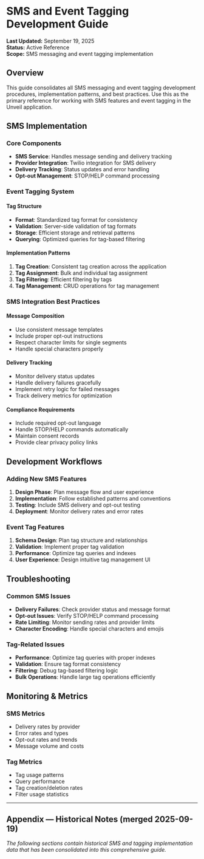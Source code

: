# SMS and Event Tagging Development Guide

**Last Updated:** September 19, 2025  
**Status:** Active Reference  
**Scope:** SMS messaging and event tagging implementation

## Overview

This guide consolidates all SMS messaging and event tagging development procedures, implementation patterns, and best practices. Use this as the primary reference for working with SMS features and event tagging in the Unveil application.

## SMS Implementation

### Core Components
- **SMS Service**: Handles message sending and delivery tracking
- **Provider Integration**: Twilio integration for SMS delivery
- **Delivery Tracking**: Status updates and error handling
- **Opt-out Management**: STOP/HELP command processing

### Event Tagging System

#### Tag Structure
- **Format**: Standardized tag format for consistency
- **Validation**: Server-side validation of tag formats
- **Storage**: Efficient storage and retrieval patterns
- **Querying**: Optimized queries for tag-based filtering

#### Implementation Patterns
1. **Tag Creation**: Consistent tag creation across the application
2. **Tag Assignment**: Bulk and individual tag assignment
3. **Tag Filtering**: Efficient filtering by tags
4. **Tag Management**: CRUD operations for tag management

### SMS Integration Best Practices

#### Message Composition
- Use consistent message templates
- Include proper opt-out instructions
- Respect character limits for single segments
- Handle special characters properly

#### Delivery Tracking
- Monitor delivery status updates
- Handle delivery failures gracefully
- Implement retry logic for failed messages
- Track delivery metrics for optimization

#### Compliance Requirements
- Include required opt-out language
- Handle STOP/HELP commands automatically
- Maintain consent records
- Provide clear privacy policy links

## Development Workflows

### Adding New SMS Features
1. **Design Phase**: Plan message flow and user experience
2. **Implementation**: Follow established patterns and conventions
3. **Testing**: Include SMS delivery and opt-out testing
4. **Deployment**: Monitor delivery rates and error rates

### Event Tag Features
1. **Schema Design**: Plan tag structure and relationships
2. **Validation**: Implement proper tag validation
3. **Performance**: Optimize tag queries and indexes
4. **User Experience**: Design intuitive tag management UI

## Troubleshooting

### Common SMS Issues
- **Delivery Failures**: Check provider status and message format
- **Opt-out Issues**: Verify STOP/HELP command processing
- **Rate Limiting**: Monitor sending rates and provider limits
- **Character Encoding**: Handle special characters and emojis

### Tag-Related Issues
- **Performance**: Optimize tag queries with proper indexes
- **Validation**: Ensure tag format consistency
- **Filtering**: Debug tag-based filtering logic
- **Bulk Operations**: Handle large tag operations efficiently

## Monitoring & Metrics

### SMS Metrics
- Delivery rates by provider
- Error rates and types
- Opt-out rates and trends
- Message volume and costs

### Tag Metrics
- Tag usage patterns
- Query performance
- Tag creation/deletion rates
- Filter usage statistics

---

## Appendix — Historical Notes (merged 2025-09-19)

*The following sections contain historical SMS and tagging implementation data that has been consolidated into this comprehensive guide.*
